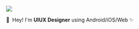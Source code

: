 <p>
  <a href="https://codingshit.tistory.com/" target="_blank"><img src="https://img.shields.io/badge/Blog-6D46DB?style=flat-square&logo=GitHub%20Sponsors&logoColor=white"/></a>
</p>

<p>
  👋&nbsp; Hey! I'm <b>UIUX Designer</b> using Android/iOS/Web ✨<br/> <br/><br/>
</p>

